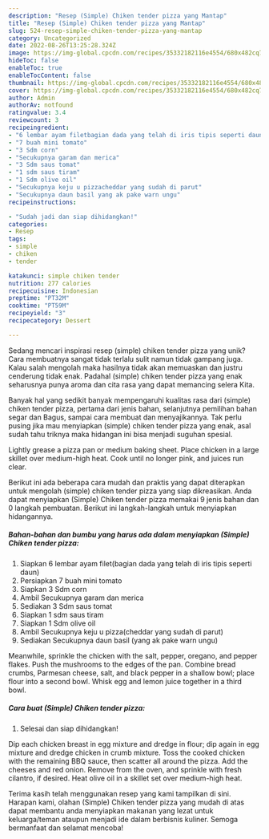 ```yaml
---
description: "Resep (Simple) Chiken tender pizza yang Mantap"
title: "Resep (Simple) Chiken tender pizza yang Mantap"
slug: 524-resep-simple-chiken-tender-pizza-yang-mantap
category: Uncategorized
date: 2022-08-26T13:25:28.324Z
image: https://img-global.cpcdn.com/recipes/35332182116e4554/680x482cq70/simple-chiken-tender-pizza-foto-resep-utama.jpg
hideToc: false
enableToc: true
enableTocContent: false
thumbnail: https://img-global.cpcdn.com/recipes/35332182116e4554/680x482cq70/simple-chiken-tender-pizza-foto-resep-utama.jpg
cover: https://img-global.cpcdn.com/recipes/35332182116e4554/680x482cq70/simple-chiken-tender-pizza-foto-resep-utama.jpg
author: Admin
authorAv: notfound
ratingvalue: 3.4
reviewcount: 3
recipeingredient:
- "6 lembar ayam filetbagian dada yang telah di iris tipis seperti daun"
- "7 buah mini tomato"
- "3 Sdm corn"
- "Secukupnya garam dan merica"
- "3 Sdm saus tomat"
- "1 sdm saus tiram"
- "1 Sdm olive oil"
- "Secukupnya keju u pizzacheddar yang sudah di parut"
- "Secukupnya daun basil yang ak pake warn ungu"
recipeinstructions:

- "Sudah jadi dan siap dihidangkan!"
categories:
- Resep
tags:
- simple
- chiken
- tender

katakunci: simple chiken tender 
nutrition: 277 calories
recipecuisine: Indonesian
preptime: "PT32M"
cooktime: "PT59M"
recipeyield: "3"
recipecategory: Dessert

---
```





Sedang mencari inspirasi resep (simple) chiken tender pizza yang unik? Cara membuatnya sangat tidak terlalu sulit namun tidak gampang juga. Kalau salah mengolah maka hasilnya tidak akan memuaskan dan justru cenderung tidak enak. Padahal (simple) chiken tender pizza yang enak seharusnya punya aroma dan cita rasa yang dapat memancing selera Kita.





Banyak hal yang sedikit banyak mempengaruhi kualitas rasa dari (simple) chiken tender pizza, pertama dari jenis bahan, selanjutnya pemilihan bahan segar dan Bagus, sampai cara membuat dan menyajikannya. Tak perlu pusing jika mau menyiapkan (simple) chiken tender pizza yang enak,      asal sudah tahu triknya maka hidangan ini bisa menjadi suguhan spesial.














Lightly grease a pizza pan or medium baking sheet. Place chicken in a large skillet over medium-high heat. Cook until no longer pink, and juices run clear.






Berikut ini ada beberapa cara mudah dan praktis yang dapat diterapkan untuk mengolah (simple) chiken tender pizza yang siap dikreasikan. Anda dapat menyiapkan (Simple) Chiken tender pizza memakai 9 jenis bahan dan 0 langkah pembuatan. Berikut ini langkah-langkah untuk menyiapkan hidangannya.

<!--inarticleads1-->

##### Bahan-bahan dan bumbu yang harus ada dalam menyiapkan (Simple) Chiken tender pizza:

1. Siapkan 6 lembar ayam filet(bagian dada yang telah di iris tipis seperti daun)
1. Persiapkan 7 buah mini tomato
1. Siapkan 3 Sdm corn
1. Ambil Secukupnya garam dan merica
1. Sediakan 3 Sdm saus tomat
1. Siapkan 1 sdm saus tiram
1. Siapkan 1 Sdm olive oil
1. Ambil Secukupnya keju u pizza(cheddar yang sudah di parut)
1. Sediakan Secukupnya daun basil (yang ak pake warn ungu)


Meanwhile, sprinkle the chicken with the salt, pepper, oregano, and pepper flakes. Push the mushrooms to the edges of the pan. Combine bread crumbs, Parmesan cheese, salt, and black pepper in a shallow bowl; place flour into a second bowl. Whisk egg and lemon juice together in a third bowl. 

<!--inarticleads2-->

##### Cara buat (Simple) Chiken tender pizza:


1. Selesai dan siap dihidangkan!

Dip each chicken breast in egg mixture and dredge in flour; dip again in egg mixture and dredge chicken in crumb mixture. Toss the cooked chicken with the remaining BBQ sauce, then scatter all around the pizza. Add the cheeses and red onion. Remove from the oven, and sprinkle with fresh cilantro, if desired. Heat olive oil in a skillet set over medium-high heat. 

Terima kasih telah menggunakan resep yang kami tampilkan di sini. Harapan kami, olahan (Simple) Chiken tender pizza yang mudah di atas dapat membantu anda menyiapkan makanan yang lezat untuk keluarga/teman ataupun menjadi ide dalam berbisnis kuliner. Semoga bermanfaat dan selamat mencoba!
